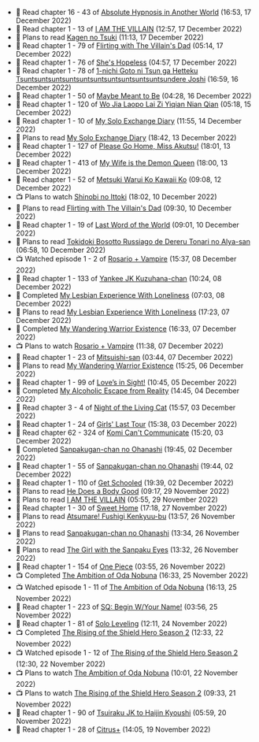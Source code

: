<!-- ANILIST_ACTIVITY:start -->

-   📖 Read chapter 16 - 43 of [Absolute Hypnosis in Another World](https://anilist.co/manga/145575) (16:53, 17 December 2022)
-   📖 Read chapter 1 - 13 of [I AM THE VILLAIN](https://anilist.co/manga/145498) (12:57, 17 December 2022)
-   📖 Plans to read [Kagen no Tsuki](https://anilist.co/manga/31267) (11:13, 17 December 2022)
-   📖 Read chapter 1 - 79 of [Flirting with The Villain's Dad](https://anilist.co/manga/117581) (05:14, 17 December 2022)
-   📖 Read chapter 1 - 76 of [She's Hopeless](https://anilist.co/manga/126944) (04:57, 17 December 2022)
-   📖 Read chapter 1 - 78 of [1-nichi Goto ni Tsun ga Hetteku Tsuntsuntsuntsuntsuntsuntsuntsuntsuntsuntsundere Joshi](https://anilist.co/manga/152855) (16:59, 16 December 2022)
-   📖 Read chapter 1 - 50 of [Maybe Meant to Be](https://anilist.co/manga/146139) (04:28, 16 December 2022)
-   📖 Read chapter 1 - 120 of [Wo Jia Laopo Lai Zi Yiqian Nian Qian](https://anilist.co/manga/146267) (05:18, 15 December 2022)
-   📖 Read chapter 1 - 10 of [My Solo Exchange Diary](https://anilist.co/manga/99140) (11:55, 14 December 2022)
-   📖 Plans to read [My Solo Exchange Diary](https://anilist.co/manga/99140) (18:42, 13 December 2022)
-   📖 Read chapter 1 - 127 of [Please Go Home, Miss Akutsu!](https://anilist.co/manga/113501) (18:01, 13 December 2022)
-   📖 Read chapter 1 - 413 of [My Wife is the Demon Queen](https://anilist.co/manga/107966) (18:00, 13 December 2022)
-   📖 Read chapter 1 - 52 of [Metsuki Warui Ko Kawaii Ko](https://anilist.co/manga/143936) (09:08, 12 December 2022)
-   📺 Plans to watch [Shinobi no Ittoki](https://anilist.co/anime/145604) (18:02, 10 December 2022)
-   📖 Plans to read [Flirting with The Villain's Dad](https://anilist.co/manga/117581) (09:30, 10 December 2022)
-   📖 Read chapter 1 - 19 of [Last Word of the World](https://anilist.co/manga/120692) (09:01, 10 December 2022)
-   📖 Plans to read [Tokidoki Bosotto Russiago de Dereru Tonari no Alya-san](https://anilist.co/manga/152404) (06:58, 10 December 2022)
-   📺 Watched episode 1 - 2 of [Rosario + Vampire](https://anilist.co/anime/2993) (15:37, 08 December 2022)
-   📖 Read chapter 1 - 133 of [Yankee JK Kuzuhana-chan](https://anilist.co/manga/116822) (10:24, 08 December 2022)
-   📖 Completed [My Lesbian Experience With Loneliness](https://anilist.co/manga/87459) (07:03, 08 December 2022)
-   📖 Plans to read [My Lesbian Experience With Loneliness](https://anilist.co/manga/87459) (17:23, 07 December 2022)
-   📖 Completed [My Wandering Warrior Existence](https://anilist.co/manga/117073) (16:33, 07 December 2022)
-   📺 Plans to watch [Rosario + Vampire](https://anilist.co/anime/2993) (11:38, 07 December 2022)
-   📖 Read chapter 1 - 23 of [Mitsuishi-san](https://anilist.co/manga/126488) (03:44, 07 December 2022)
-   📖 Plans to read [My Wandering Warrior Existence](https://anilist.co/manga/117073) (15:25, 06 December 2022)
-   📖 Read chapter 1 - 99 of [Love’s in Sight!](https://anilist.co/manga/107445) (10:45, 05 December 2022)
-   📖 Completed [My Alcoholic Escape from Reality](https://anilist.co/manga/113168) (14:45, 04 December 2022)
-   📖 Read chapter 3 - 4 of [Night of the Living Cat](https://anilist.co/manga/124767) (15:57, 03 December 2022)
-   📖 Read chapter 1 - 24 of [Girls' Last Tour](https://anilist.co/manga/85412) (15:38, 03 December 2022)
-   📖 Read chapter 62 - 324 of [Komi Can't Communicate](https://anilist.co/manga/97852) (15:20, 03 December 2022)
-   📖 Completed [Sanpakugan-chan no Ohanashi](https://anilist.co/manga/101867) (19:45, 02 December 2022)
-   📖 Read chapter 1 - 55 of [Sanpakugan-chan no Ohanashi](https://anilist.co/manga/101867) (19:44, 02 December 2022)
-   📖 Read chapter 1 - 110 of [Get Schooled](https://anilist.co/manga/128521) (19:39, 02 December 2022)
-   📖 Plans to read [He Does a Body Good](https://anilist.co/manga/86429) (09:17, 29 November 2022)
-   📖 Plans to read [I AM THE VILLAIN](https://anilist.co/manga/145498) (05:55, 29 November 2022)
-   📖 Read chapter 1 - 30 of [Sweet Home](https://anilist.co/manga/100954) (17:18, 27 November 2022)
-   📖 Plans to read [Atsumare! Fushigi Kenkyuu-bu](https://anilist.co/manga/98625) (13:57, 26 November 2022)
-   📖 Plans to read [Sanpakugan-chan no Ohanashi](https://anilist.co/manga/101867) (13:34, 26 November 2022)
-   📖 Plans to read [The Girl with the Sanpaku Eyes](https://anilist.co/manga/103184) (13:32, 26 November 2022)
-   📖 Read chapter 1 - 154 of [One Piece](https://anilist.co/manga/30013) (03:55, 26 November 2022)
-   📺 Completed [The Ambition of Oda Nobuna](https://anilist.co/anime/11933) (16:33, 25 November 2022)
-   📺 Watched episode 1 - 11 of [The Ambition of Oda Nobuna](https://anilist.co/anime/11933) (16:13, 25 November 2022)
-   📖 Read chapter 1 - 223 of [SQ: Begin W/Your Name!](https://anilist.co/manga/85734) (03:56, 25 November 2022)
-   📖 Read chapter 1 - 81 of [Solo Leveling](https://anilist.co/manga/105398) (12:11, 24 November 2022)
-   📺 Completed [The Rising of the Shield Hero Season 2](https://anilist.co/anime/111321) (12:33, 22 November 2022)
-   📺 Watched episode 1 - 12 of [The Rising of the Shield Hero Season 2](https://anilist.co/anime/111321) (12:30, 22 November 2022)
-   📺 Plans to watch [The Ambition of Oda Nobuna](https://anilist.co/anime/11933) (10:01, 22 November 2022)
-   📺 Plans to watch [The Rising of the Shield Hero Season 2](https://anilist.co/anime/111321) (09:33, 21 November 2022)
-   📖 Read chapter 1 - 90 of [Tsuiraku JK to Haijin Kyoushi](https://anilist.co/manga/99737) (05:59, 20 November 2022)
-   📖 Read chapter 1 - 28 of [Citrus+](https://anilist.co/manga/103884) (14:05, 19 November 2022)

<!-- ANILIST_ACTIVITY:end -->
